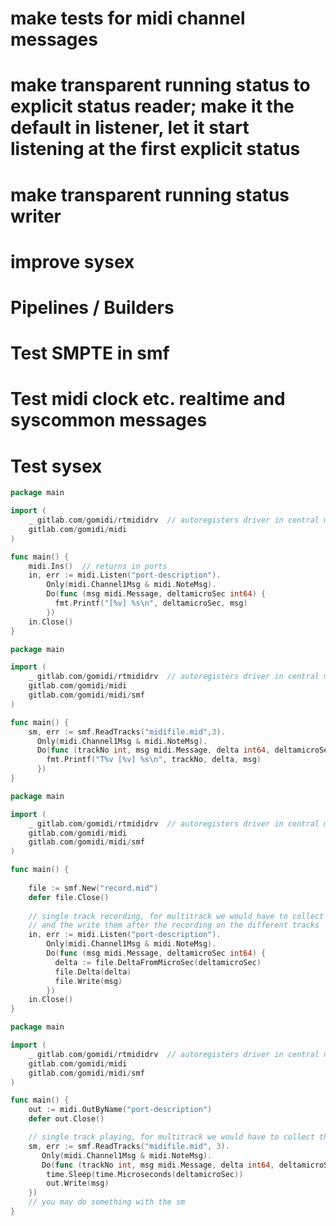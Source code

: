 # make tests for midi channel messages

# make transparent running status to explicit status reader; make it the default in listener, let it start listening at the first explicit status

# make transparent running status writer

# improve sysex

# Pipelines / Builders

# Test SMPTE in smf

# Test midi clock etc. realtime and syscommon messages

# Test sysex


```go
package main

import (
	_ gitlab.com/gomidi/rtmididrv  // autoregisters driver in central midi.DRIVERS hash, like database/sql
	gitlab.com/gomidi/midi
)

func main() {
	midi.Ins()  // returns in ports
	in, err := midi.Listen("port-description").
	    Only(midi.Channel1Msg & midi.NoteMsg).
		Do(func (msg midi.Message, deltamicroSec int64) {
		  fmt.Printf("[%v] %s\n", deltamicroSec, msg)
	    })
	in.Close()	
}

```


```go
package main

import (
	_ gitlab.com/gomidi/rtmididrv  // autoregisters driver in central midi.DRIVERS hash, like database/sql
	gitlab.com/gomidi/midi
	gitlab.com/gomidi/midi/smf
)

func main() {
	sm, err := smf.ReadTracks("midifile.mid",3).
	  Only(midi.Channel1Msg & midi.NoteMsg).
	  Do(func (trackNo int, msg midi.Message, delta int64, deltamicroSec int64) {
		fmt.Printf("T%v [%v] %s\n", trackNo, delta, msg)
	  })
}

```


```go
package main

import (
	_ gitlab.com/gomidi/rtmididrv  // autoregisters driver in central midi.DRIVERS hash, like database/sql
	gitlab.com/gomidi/midi
	gitlab.com/gomidi/midi/smf
)

func main() {
	
	file := smf.New("record.mid")
	defer file.Close()
	
	// single track recording, for multitrack we would have to collect the messages first (separated by port / midi channel)
	// and the write them after the recording on the different tracks
	in, err := midi.Listen("port-description").
	    Only(midi.Channel1Msg & midi.NoteMsg).
		Do(func (msg midi.Message, deltamicroSec int64) {
		  delta := file.DeltaFromMicroSec(deltamicroSec)
		  file.Delta(delta)
		  file.Write(msg)
	    })
	in.Close()	
}

```

```go
package main

import (
	_ gitlab.com/gomidi/rtmididrv  // autoregisters driver in central midi.DRIVERS hash, like database/sql
	gitlab.com/gomidi/midi
	gitlab.com/gomidi/midi/smf
)

func main() {
	out := midi.OutByName("port-description")
	defer out.Close()	

    // single track playing, for multitrack we would have to collect the tracks events first and properly synchronize playback	
	sm, err := smf.ReadTracks("midifile.mid", 3).
	   Only(midi.Channel1Msg & midi.NoteMsg).
	   Do(func (trackNo int, msg midi.Message, delta int64, deltamicroSec int64) {
		time.Sleep(time.Microseconds(deltamicroSec))
		out.Write(msg)
	})
	// you may do something with the sm
}

```
